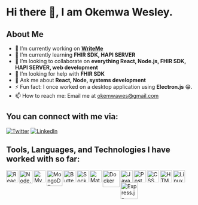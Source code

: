 # Hi there 👋, I am Okemwa Wesley.

## About Me
- 🔭 I’m currently working on **[WriteMe](https://github.com/1wes/WriteMe)**
- 🌱 I’m currently learning **FHIR SDK, HAPI SERVER**
- 👯 I’m looking to collaborate on **everything React, Node.js, FHIR SDK, HAPI SERVER, web development**
- 🤝 I’m looking for help with **FHIR SDK**
- 💬 Ask me about **React, Node, systems development**
- ⚡ Fun fact: I once worked on a desktop application using **Electron.js** 😁.
- 📫 How to reach me: Email me at [okemwawes@gmail.com](mailto:okemwawes@gmail.com)

## You can connect with me via:
[![Twitter](https://img.shields.io/badge/-Twitter-1DA1F2?style=flat-square&logo=twitter&logoColor=white)](https://twitter.com/okemwa_wes)
[![LinkedIn](https://img.shields.io/badge/-LinkedIn-0077B5?style=flat-square&logo=linkedin&logoColor=white)](https://linkedin.com/in/okemwa-wes)

## Tools, Languages, and Technologies I have worked with so far:
[<img align="left" alt="React" width="32px" src="https://upload.wikimedia.org/wikipedia/commons/a/a7/React-icon.svg" />](https://reactjs.org/)
[<img align="left" alt="Node.js" width="35px" src="https://upload.wikimedia.org/wikipedia/commons/d/d9/Node.js_logo.svg" />](https://nodejs.org/)
[<img align="left" alt="MySQL" width="32px" src="https://upload.wikimedia.org/wikipedia/en/thumb/6/62/MySQL.svg/1200px-MySQL.svg.png" />](https://www.mysql.com/)
[<img align="left" alt="MongoDB" width="42px" src="https://upload.wikimedia.org/wikipedia/commons/9/93/MongoDB_Logo.svg" />](https://www.mongodb.com/)
[<img align="left" alt="ButterCMS" width="32px" src="https://buttercms.com/images/marketing-icons/ButterCMS-logo.png" />](https://buttercms.com/)
[<img align="left" alt="Socket.IO" width="32px" src="https://upload.wikimedia.org/wikipedia/commons/9/96/Socket-io.svg" />](https://socket.io/)
[<img align="left" alt="Material UI" width="32px" src="https://material-ui.com/static/logo_raw.svg" />](https://material-ui.com/)
[<img align="left" alt="Docker" width="45px" src="https://upload.wikimedia.org/wikipedia/commons/4/4e/Docker_%28container_engine%29_logo.svg" />](https://www.docker.com/)
[<img align="left" alt="JavaScript" width="32px" src="https://upload.wikimedia.org/wikipedia/commons/9/99/Unofficial_JavaScript_logo_2.svg" />](https://developer.mozilla.org/en-US/docs/Web/JavaScript)
[<img align="left" alt="Postman" width="32px" src="https://www.postman.com/assets/logos/pm-logo-vert-3d3f127c0d3d0a2f157524e557a5cbff2d7c1b7b367a25cbb7a7c719bfbfa21f.svg" />](https://www.postman.com/)
[<img align="left" alt="CSS" width="32px" src="https://upload.wikimedia.org/wikipedia/commons/d/d5/CSS3_logo_and_wordmark.svg" />](https://developer.mozilla.org/en-US/docs/Web/CSS)
[<img align="left" alt="HTML" width="32px" src="https://upload.wikimedia.org/wikipedia/commons/6/61/HTML5_logo_and_wordmark.svg" />](https://developer.mozilla.org/en-US/docs/Web/HTML)
[<img align="left" alt="Linux" width="32px" src="https://upload.wikimedia.org/wikipedia/commons/3/35/Tux.svg" />](https://www.linux.org/)
[<img align="left" alt="Express.js" width="45px" src="https://upload.wikimedia.org/wikipedia/commons/6/64/Expressjs.png" />](https://expressjs.com/)


<!--
**1wes/1wes** is a ✨ _special_ ✨ repository because its `README.md` (this file) appears on your GitHub profile.

Here are some ideas to get you started:

- 🔭 I’m currently working on ...
- 🌱 I’m currently learning ...
- 👯 I’m looking to collaborate on ...
- 🤔 I’m looking for help with ...
- 💬 Ask me about ...
- 📫 How to reach me: ...
- 😄 Pronouns: ...
- ⚡ Fun fact: ...
-->
